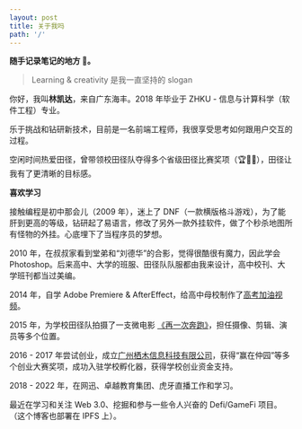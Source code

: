 ```yaml
---
layout: post
title: 关于我吗
path: '/'
---
```


**随手记录笔记的地方 📝。**

> Learning & creativity 是我一直坚持的 slogan

你好，我叫**林凯达**，来自广东海丰。2018 年毕业于 ZHKU - 信息与计算科学（软件工程）专业。

乐于挑战和钻研新技术，目前是一名前端工程师，我很享受思考如何跟用户交互的过程。

空闲时间热爱田径，曾带领校田径队夺得多个省级田径比赛奖项（🏆🥈🥉），田径让我有了更清晰的目标感。

**喜欢学习**

接触编程是初中那会儿（2009 年），迷上了 DNF（一款横版格斗游戏），为了能肝到更高的等级，钻研起了易语言，修改了另外一款外挂软件，做了个秒杀地图所有怪物的外挂。心底埋下了当程序员的梦想。

2010 年，在叔叔家看到堂弟和“刘德华”的合影，觉得很酷很有魔力，因此学会 Photoshop。后来高中、大学的班服、田径队队服都由我来设计，高中校刊、大学班刊都当过美编。

2014 年，自学 Adobe Premiere & AfterEffect，给高中母校制作了[高考加油视频](https://v.youku.com/v_show/id_XOTQ4ODk3MTAw.html)。

2015 年，为学校田径队拍摄了一支微电影 [《再一次奔跑》](https://v.youku.com/v_show/id_XOTUyNTIzMjQ0.html)，担任摄像、剪辑、演员等多个位置。

2016 - 2017 年尝试创业，成立[广州栖木信息科技有限公司](https://www.qcc.com/firm/df7ed95eaab5afbe89c9b0753e031b16.html)，获得“赢在仲园”等多个创业大赛奖项，成功入驻学校孵化器，获得学校创业资金支持。

2018 - 2022 年，在网迅、卓越教育集团、虎牙直播工作和学习。

最近在学习和关注 Web 3.0、挖掘和参与一些令人兴奋的 Defi/GameFi 项目。（这个博客也部署在 IPFS 上）。
